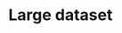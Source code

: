 # Large dataset

<div id="annotated_text--large"></div>

<script setup>
//
import { largeText } from "@demo";

import { onMounted } from "vue";
import { clearAnnotatedTextCache} from "@ghentcdh/annotated_text";

onMounted(()=> {
    clearAnnotatedTextCache();
    largeText('annotated_text--large')
});
</script>
